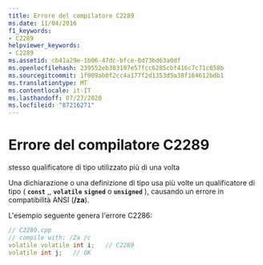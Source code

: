 ```yaml
---
title: Errore del compilatore C2289
ms.date: 11/04/2016
f1_keywords:
- C2289
helpviewer_keywords:
- C2289
ms.assetid: cb41a29e-1b06-47dc-bfce-8d73bd63a0df
ms.openlocfilehash: 239552eb383197e57fcc6285cbf416c7c71c858b
ms.sourcegitcommit: 1f009ab0f2cc4a177f2d1353d5a38f164612bdb1
ms.translationtype: MT
ms.contentlocale: it-IT
ms.lasthandoff: 07/27/2020
ms.locfileid: "87216271"
---
```

# <a name="compiler-error-c2289"></a>Errore del compilatore C2289

stesso qualificatore di tipo utilizzato più di una volta

Una dichiarazione o una definizione di tipo usa più volte un qualificatore di tipo ( **`const`** ,, **`volatile`** **`signed`** o **`unsigned`** ), causando un errore in compatibilità ANSI (**/za**).

L'esempio seguente genera l'errore C2286:

```cpp
// C2289.cpp
// compile with: /Za /c
volatile volatile int i;   // C2289
volatile int j;   // OK
```
